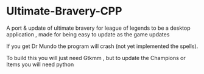 # Ultimate-Bravery-CPP
A port &amp; update of ultimate bravery for league of legends to be a desktop application , made for being easy to update as the game updates

If you get Dr Mundo the program will crash (not yet implemented the spells).

To build this you will just need Gtkmm , but to update the Champions or Items you will need python

